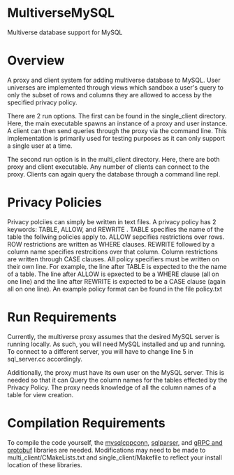 # MultiverseMySQL
Multiverse database support for MySQL

# Overview 
A proxy and client system for adding multiverse database to MySQL. User universes are implemented through views which sandbox a user's query to only the subset
of rows and columns they are allowed to access by the specified privacy policy. 

There are 2 run options. The first can be found in the single_client directory. Here, the main executable spawns an instance of a proxy and user instance. A client can
then send queries through the proxy via the command line. This implementation is primarily used for testing purposes as it can only support a single user at a time.

The second run option is in the multi_client directory. Here, there are both proxy and client executable. Any number of clients can connect to the proxy. Clients can
again query the database through a command line repl.

# Privacy Policies
Privacy polciies can simply be written in text files. A privacy policy has 2 keywords: TABLE, ALLOW, and REWRITE <column name>. TABLE specifies the name of the table the follwing policies apply to. ALLOW sepcifies restrictions over rows. ROW restrictions are written as WHERE clauses. REWRITE followed by a column name specifies restrcitions over that column. Column restrictions are written through CASE clauses. All policy specifiers must be written on their own line. For example, the line after TABLE is expected to the the name of a table. The line after ALLOW is epxected to be a WHERE clause (all on one line) and the line after REWRITE is expected to be a CASE clause (again all on one line). An example policy format can be found in the file policy.txt

# Run Requirements
Currently, the multiverse proxy assumes that the desired MySQL server is running locally. As such, you will need MySQL installed and up and running. 
To connect to a different server, you will have to change line 5 in sql_server.cc accordingly. 

Additionally, the proxy must have its own user on the MySQL server. This is needed so that it can Query the column names for the tables effected by 
the Privacy Policy. The proxy needs knowledge of all the column names of a table for view creation. 

# Compilation Requirements 
To compile the code yourself, the [mysqlcppconn](https://github.com/mysql/mysql-connector-cpp), [sqlparser](https://github.com/hyrise/sql-parser), and [gRPC and protobuf](https://grpc.io/docs/languages/cpp/quickstart/) 
libraries are needed.  Modifications may need to be made to multi_client/CMakeLists.txt and single_client/Makefile to reflect your install location of these libraries.  
